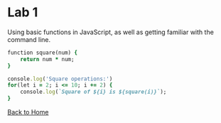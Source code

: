 # Lab 1

Using basic functions in JavaScript, as well as getting familiar with the command line.
```ruby
function square(num) {
    return num * num;
}

console.log('Square operations:')
for(let i = 2; i <= 10; i += 2) {
    console.log(`Square of ${i} is ${square(i)}`);
}
```
<a href="https://joeybez.github.io/joeybezner.github.io/">Back to Home</a>
